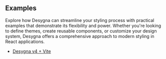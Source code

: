 ## Examples

Explore how Desygna can streamline your styling process with practical examples that demonstrate its flexibility and power. Whether you're looking to define themes, create reusable components, or customize your design system, Desygna offers a comprehensive approach to modern styling in React applications.

- [Desygna v4 + Vite](https://github.com/desygna/desygna-v4-vite-example)
